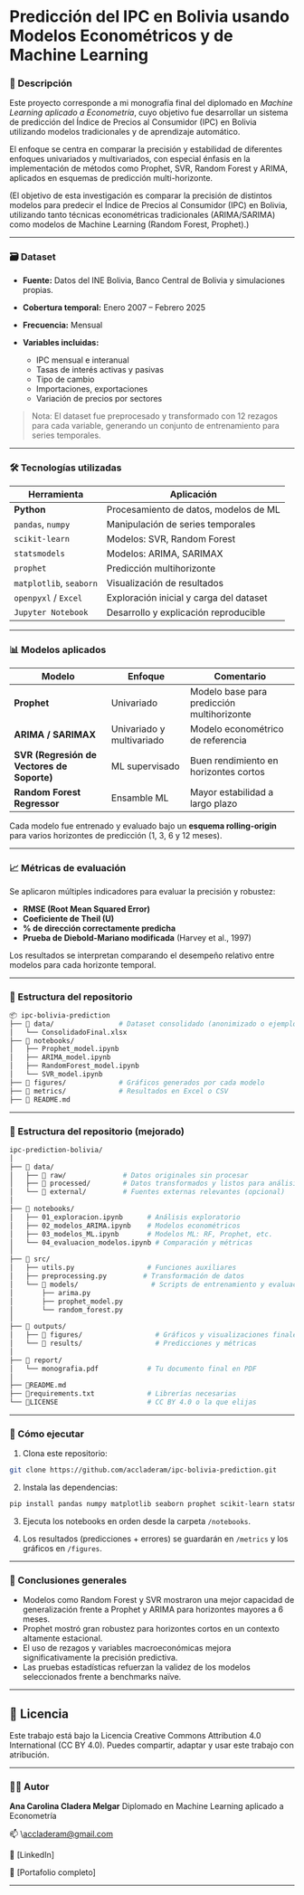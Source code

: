 # Predicción del IPC en Bolivia usando Modelos Econométricos y de Machine Learning

### 📌 Descripción

Este proyecto corresponde a mi monografía final del diplomado en *Machine Learning aplicado a Econometría*, cuyo objetivo fue desarrollar un sistema de predicción del Índice de Precios al Consumidor (IPC) en Bolivia utilizando modelos tradicionales y de aprendizaje automático.

El enfoque se centra en comparar la precisión y estabilidad de diferentes enfoques univariados y multivariados, con especial énfasis en la implementación de métodos como Prophet, SVR, Random Forest y ARIMA, aplicados en esquemas de predicción multi-horizonte.

(El objetivo de esta investigación es comparar la precisión de distintos modelos para predecir el Índice de Precios al Consumidor (IPC) en Bolivia, utilizando tanto técnicas econométricas tradicionales (ARIMA/SARIMA) como modelos de Machine Learning (Random Forest, Prophet).)

---

### 🗃️ Dataset

* **Fuente:** Datos del INE Bolivia, Banco Central de Bolivia y simulaciones propias.
* **Cobertura temporal:** Enero 2007 – Febrero 2025
* **Frecuencia:** Mensual
* **Variables incluidas:**

  * IPC mensual e interanual
  * Tasas de interés activas y pasivas
  * Tipo de cambio
  * Importaciones, exportaciones
  * Variación de precios por sectores

> Nota: El dataset fue preprocesado y transformado con 12 rezagos para cada variable, generando un conjunto de entrenamiento para series temporales.

---

### 🛠️ Tecnologías utilizadas

| Herramienta             | Aplicación                              |
| ----------------------- | --------------------------------------- |
| **Python**              | Procesamiento de datos, modelos de ML   |
| `pandas`, `numpy`       | Manipulación de series temporales       |
| `scikit-learn`          | Modelos: SVR, Random Forest             |
| `statsmodels`           | Modelos: ARIMA, SARIMAX                 |
| `prophet`               | Predicción multihorizonte               |
| `matplotlib`, `seaborn` | Visualización de resultados             |
| `openpyxl` / `Excel`    | Exploración inicial y carga del dataset |
| `Jupyter Notebook`      | Desarrollo y explicación reproducible   |

---

### 📊 Modelos aplicados

| Modelo                                     | Enfoque                   | Comentario                                 |
| ------------------------------------------ | ------------------------- | ------------------------------------------ |
| **Prophet**                                | Univariado                | Modelo base para predicción multihorizonte |
| **ARIMA / SARIMAX**                        | Univariado y multivariado | Modelo econométrico de referencia          |
| **SVR (Regresión de Vectores de Soporte)** | ML supervisado            | Buen rendimiento en horizontes cortos      |
| **Random Forest Regressor**                | Ensamble ML               | Mayor estabilidad a largo plazo            |

Cada modelo fue entrenado y evaluado bajo un **esquema rolling-origin** para varios horizontes de predicción (1, 3, 6 y 12 meses).

---

### 📈 Métricas de evaluación

Se aplicaron múltiples indicadores para evaluar la precisión y robustez:

* **RMSE (Root Mean Squared Error)**
* **Coeficiente de Theil (U)**
* **% de dirección correctamente predicha**
* **Prueba de Diebold-Mariano modificada** (Harvey et al., 1997)

Los resultados se interpretan comparando el desempeño relativo entre modelos para cada horizonte temporal.

---

### 📁 Estructura del repositorio

```bash
📦 ipc-bolivia-prediction
├── 📂 data/                # Dataset consolidado (anonimizado o ejemplo)
│   └── ConsolidadoFinal.xlsx
├── 📂 notebooks/
│   ├── Prophet_model.ipynb
│   ├── ARIMA_model.ipynb
│   ├── RandomForest_model.ipynb
│   └── SVR_model.ipynb
├── 📂 figures/             # Gráficos generados por cada modelo
├── 📂 metrics/             # Resultados en Excel o CSV
├── 📄 README.md
```

---

### 📁 Estructura del repositorio (mejorado)

```bash
ipc-prediction-bolivia/
│
├── 📂 data/
│   ├── 📂 raw/              # Datos originales sin procesar
│   ├── 📂 processed/        # Datos transformados y listos para análisis
│   └── 📂 external/         # Fuentes externas relevantes (opcional)
│
├── 📂 notebooks/
│   ├── 01_exploracion.ipynb      # Análisis exploratorio
│   ├── 02_modelos_ARIMA.ipynb    # Modelos econométricos
│   ├── 03_modelos_ML.ipynb       # Modelos ML: RF, Prophet, etc.
│   └── 04_evaluacion_modelos.ipynb # Comparación y métricas
│
├── 📂 src/
│   ├── utils.py                  # Funciones auxiliares
│   ├── preprocessing.py         # Transformación de datos
│   └── 📂 models/                  # Scripts de entrenamiento y evaluación
│       ├── arima.py
│       ├── prophet_model.py
│       └── random_forest.py
│
├── 📂 outputs/
│   ├── 📂 figures/                  # Gráficos y visualizaciones finales
│   └── 📂 results/                  # Predicciones y métricas
│
├── 📂 report/
│   └── monografia.pdf            # Tu documento final en PDF
│
├── 📄README.md
├── 📄requirements.txt             # Librerías necesarias
└── 📄LICENSE                      # CC BY 4.0 o la que elijas
```

---

### 🚀 Cómo ejecutar

1. Clona este repositorio:

```bash
git clone https://github.com/accladeram/ipc-bolivia-prediction.git
```

2. Instala las dependencias:

```bash
pip install pandas numpy matplotlib seaborn prophet scikit-learn statsmodels openpyxl
```

3. Ejecuta los notebooks en orden desde la carpeta `/notebooks`.

4. Los resultados (predicciones + errores) se guardarán en `/metrics` y los gráficos en `/figures`.

---

### 🎯 Conclusiones generales

* Modelos como Random Forest y SVR mostraron una mejor capacidad de generalización frente a Prophet y ARIMA para horizontes mayores a 6 meses.
* Prophet mostró gran robustez para horizontes cortos en un contexto altamente estacional.
* El uso de rezagos y variables macroeconómicas mejora significativamente la precisión predictiva.
* Las pruebas estadísticas refuerzan la validez de los modelos seleccionados frente a benchmarks naïve.

---

## 📜 Licencia

Este trabajo está bajo la Licencia Creative Commons Attribution 4.0 International (CC BY 4.0). Puedes compartir, adaptar y usar este trabajo con atribución.

---

### 👩‍💻 Autor

**Ana Carolina Cladera Melgar**
Diplomado en Machine Learning aplicado a Econometría

📫 \accladeram@gmail.com

🔗 \[LinkedIn] 
 
🔗 \[Portafolio completo]

---

